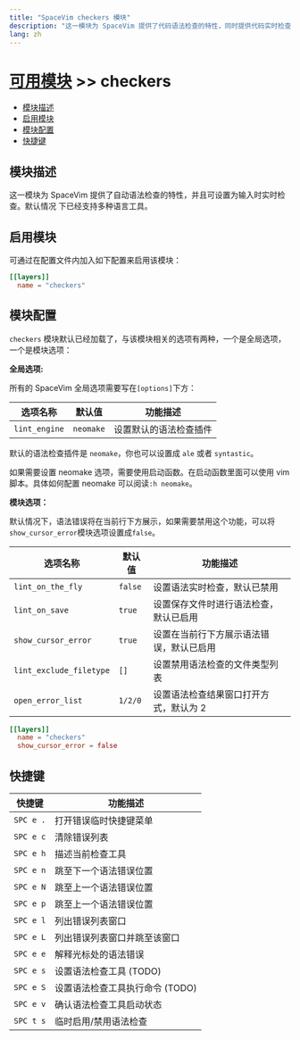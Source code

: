 ```yaml
---
title: "SpaceVim checkers 模块"
description: "这一模块为 SpaceVim 提供了代码语法检查的特性，同时提供代码实时检查，并列出语法错误的位置。"
lang: zh
---
```


# [可用模块](../) >> checkers

<!-- vim-markdown-toc GFM -->

- [模块描述](#模块描述)
- [启用模块](#启用模块)
- [模块配置](#模块配置)
- [快捷键](#快捷键)

<!-- vim-markdown-toc -->

## 模块描述

这一模块为 SpaceVim 提供了自动语法检查的特性，并且可设置为输入时实时检查。默认情况
下已经支持多种语言工具。

## 启用模块

可通过在配置文件内加入如下配置来启用该模块：

```toml
[[layers]]
  name = "checkers"
```

## 模块配置

`checkers` 模块默认已经加载了，与该模块相关的选项有两种，一个是全局选项，一个是模块选项：

**全局选项:**

所有的 SpaceVim 全局选项需要写在`[options]`下方：

| 选项名称      | 默认值    | 功能描述               |
| ------------- | --------- | ---------------------- |
| `lint_engine` | `neomake` | 设置默认的语法检查插件 |

默认的语法检查插件是 `neomake`，你也可以设置成 `ale` 或者 `syntastic`。

如果需要设置 neomake 选项，需要使用启动函数。在启动函数里面可以使用 vim 脚本。具体如何配置 neomake 可以阅读`:h neomake`。

**模块选项：**

默认情况下，语法错误将在当前行下方展示，如果需要禁用这个功能，可以将`show_cursor_error`模块选项设置成`false`。

| 选项名称                | 默认值  | 功能描述                                 |
| ----------------------- | ------- | ---------------------------------------- |
| `lint_on_the_fly`       | `false` | 设置语法实时检查，默认已禁用             |
| `lint_on_save`          | `true`  | 设置保存文件时进行语法检查，默认已启用   |
| `show_cursor_error`     | `true`  | 设置在当前行下方展示语法错误，默认已启用 |
| `lint_exclude_filetype` | `[]`    | 设置禁用语法检查的文件类型列表           |
| `open_error_list`       | `1/2/0` | 设置语法检查结果窗口打开方式，默认为 2   |

```toml
[[layers]]
  name = "checkers"
  show_cursor_error = false
```

## 快捷键

| 快捷键    | 功能描述                        |
| --------- | ------------------------------- |
| `SPC e .` | 打开错误临时快捷键菜单          |
| `SPC e c` | 清除错误列表                    |
| `SPC e h` | 描述当前检查工具                |
| `SPC e n` | 跳至下一个语法错误位置          |
| `SPC e N` | 跳至上一个语法错误位置          |
| `SPC e p` | 跳至上一个语法错误位置          |
| `SPC e l` | 列出错误列表窗口                |
| `SPC e L` | 列出错误列表窗口并跳至该窗口    |
| `SPC e e` | 解释光标处的语法错误            |
| `SPC e s` | 设置语法检查工具 (TODO)         |
| `SPC e S` | 设置语法检查工具执行命令 (TODO) |
| `SPC e v` | 确认语法检查工具启动状态        |
| `SPC t s` | 临时启用/禁用语法检查           |
